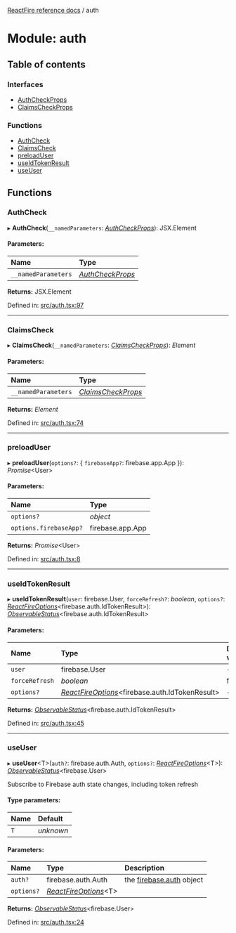 [ReactFire reference docs](../README.md) / auth

# Module: auth

## Table of contents

### Interfaces

- [AuthCheckProps](../interfaces/auth.authcheckprops.md)
- [ClaimsCheckProps](../interfaces/auth.claimscheckprops.md)

### Functions

- [AuthCheck](auth.md#authcheck)
- [ClaimsCheck](auth.md#claimscheck)
- [preloadUser](auth.md#preloaduser)
- [useIdTokenResult](auth.md#useidtokenresult)
- [useUser](auth.md#useuser)

## Functions

### AuthCheck

▸ **AuthCheck**(`__namedParameters`: [*AuthCheckProps*](../interfaces/auth.authcheckprops.md)): JSX.Element

#### Parameters:

Name | Type |
:------ | :------ |
`__namedParameters` | [*AuthCheckProps*](../interfaces/auth.authcheckprops.md) |

**Returns:** JSX.Element

Defined in: [src/auth.tsx:97](https://github.com/FirebaseExtended/reactfire/blob/main/src/auth.tsx#L97)

___

### ClaimsCheck

▸ **ClaimsCheck**(`__namedParameters`: [*ClaimsCheckProps*](../interfaces/auth.claimscheckprops.md)): *Element*

#### Parameters:

Name | Type |
:------ | :------ |
`__namedParameters` | [*ClaimsCheckProps*](../interfaces/auth.claimscheckprops.md) |

**Returns:** *Element*

Defined in: [src/auth.tsx:74](https://github.com/FirebaseExtended/reactfire/blob/main/src/auth.tsx#L74)

___

### preloadUser

▸ **preloadUser**(`options?`: { `firebaseApp?`: firebase.app.App  }): *Promise*<User\>

#### Parameters:

Name | Type |
:------ | :------ |
`options?` | *object* |
`options.firebaseApp?` | firebase.app.App |

**Returns:** *Promise*<User\>

Defined in: [src/auth.tsx:8](https://github.com/FirebaseExtended/reactfire/blob/main/src/auth.tsx#L8)

___

### useIdTokenResult

▸ **useIdTokenResult**(`user`: firebase.User, `forceRefresh?`: *boolean*, `options?`: [*ReactFireOptions*](../interfaces/index.reactfireoptions.md)<firebase.auth.IdTokenResult\>): [*ObservableStatus*](../interfaces/useobservable.observablestatus.md)<firebase.auth.IdTokenResult\>

#### Parameters:

Name | Type | Default value |
:------ | :------ | :------ |
`user` | firebase.User | - |
`forceRefresh` | *boolean* | false |
`options?` | [*ReactFireOptions*](../interfaces/index.reactfireoptions.md)<firebase.auth.IdTokenResult\> | - |

**Returns:** [*ObservableStatus*](../interfaces/useobservable.observablestatus.md)<firebase.auth.IdTokenResult\>

Defined in: [src/auth.tsx:45](https://github.com/FirebaseExtended/reactfire/blob/main/src/auth.tsx#L45)

___

### useUser

▸ **useUser**<T\>(`auth?`: firebase.auth.Auth, `options?`: [*ReactFireOptions*](../interfaces/index.reactfireoptions.md)<T\>): [*ObservableStatus*](../interfaces/useobservable.observablestatus.md)<firebase.User\>

Subscribe to Firebase auth state changes, including token refresh

#### Type parameters:

Name | Default |
:------ | :------ |
`T` | *unknown* |

#### Parameters:

Name | Type | Description |
:------ | :------ | :------ |
`auth?` | firebase.auth.Auth | the [firebase.auth](https://firebase.google.com/docs/reference/js/firebase.auth) object   |
`options?` | [*ReactFireOptions*](../interfaces/index.reactfireoptions.md)<T\> |     |

**Returns:** [*ObservableStatus*](../interfaces/useobservable.observablestatus.md)<firebase.User\>

Defined in: [src/auth.tsx:24](https://github.com/FirebaseExtended/reactfire/blob/main/src/auth.tsx#L24)
